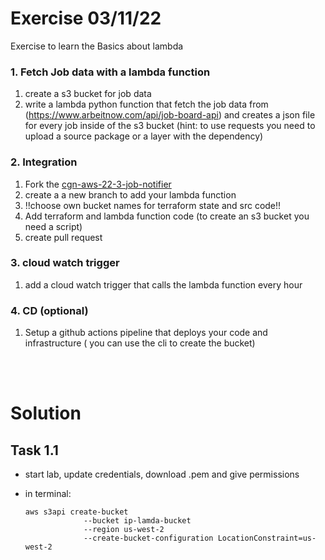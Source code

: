 # Exercise 03/11/22

Exercise to learn the Basics about lambda

### 1. Fetch Job data with a lambda function

1. create a s3 bucket for job data
1. write a lambda python function that fetch the job data from (https://www.arbeitnow.com/api/job-board-api) and creates a json file for every job inside of the s3 bucket
   (hint: to use requests you need to upload a source package or a layer with the dependency)

### 2. Integration

1. Fork the [cgn-aws-22-3-job-notifier](https://github.com/fabianschmauder/cgn-aws-22-3-job-notifier)
1. create a a new branch to add your lambda function
1. !!choose own bucket names for terraform state and src code!!
1. Add terraform and lambda function code (to create an s3 bucket you need a script)
1. create pull request

### 3. cloud watch trigger

1. add a cloud watch trigger that calls the lambda function every hour

### 4. CD (optional)

1. Setup a github actions pipeline that deploys your code and infrastructure ( you can use the cli to create the bucket)

<br/><br/>

# Solution

## Task 1.1

-   start lab, update credentials, download .pem and give permissions
-   in terminal:

    ```
    aws s3api create-bucket
                 --bucket ip-lamda-bucket
                 --region us-west-2
                 --create-bucket-configuration LocationConstraint=us-west-2
    ```
